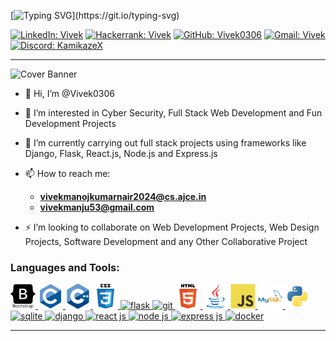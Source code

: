[![Typing SVG](https://readme-typing-svg.herokuapp.com?lines=Hey%2C+I'm+Vivek+Nair;I+am+a+Full+Stack+Developer;I+am+a+CS+Student;I+am+a+Cyber+Security+Enthusiast;)](https://git.io/typing-svg)


[![LinkedIn: Vivek](https://img.shields.io/badge/linkedin-%230077B5.svg?style=for-the-badge&logo=linkedin&logoColor=white&link=https://www.linkedin.com/in/vivek-nair03/)](https://www.linkedin.com/in/vivek-nair03/)
[![Hackerrank: Vivek](https://img.shields.io/badge/-Hackerrank-2EC866?style=for-the-badge&logo=HackerRank&logoColor=white&link=https://www.hackerrank.com/Vivek03?hr_r=1)](https://www.hackerrank.com/Vivek03?hr_r=1)
[![GitHub: Vivek0306](https://img.shields.io/badge/github-%23121011.svg?style=for-the-badge&logo=github&logoColor=white)](https://github.com/Vivek0306)
[![Gmail: Vivek](https://img.shields.io/badge/Gmail-D14836?style=for-the-badge&logo=gmail&logoColor=white)](mailto:vivekmanojkumarnair2024@cs.ajce.in)
[![Discord: KamikazeX](https://img.shields.io/badge/Discord-%235865F2.svg?style=for-the-badge&logo=discord&logoColor=white)](https://discordapp.com/users/492009448362082315)


<hr>

![Cover Banner](https://github.com/Vivek0306/Vivek0306/assets/70468313/8b60b4ed-cd38-4613-a783-8515121feb6b)


- 👋 Hi, I’m @Vivek0306

- 👀 I’m interested in Cyber Security, Full Stack Web Development and Fun Development Projects

- 🌱 I’m currently carrying out full stack projects using frameworks like Django, Flask, React.js, Node.js and Express.js

- 📫 How to reach me: 
    - **vivekmanojkumarnair2024@cs.ajce.in**
    - **vivekmanju53@gmail.com**

- ⚡ I’m looking to collaborate on Web Development Projects, Web Design Projects, Software Development and any Other Collaborative Project


<h3 align="left">Languages and Tools:</h3>
<p align="left"> <a href="https://getbootstrap.com" target="_blank" rel="noreferrer"> <img src="https://raw.githubusercontent.com/devicons/devicon/master/icons/bootstrap/bootstrap-plain-wordmark.svg" alt="bootstrap" width="40" height="40"/> </a> <a href="https://www.cprogramming.com/" target="_blank" rel="noreferrer"> <img src="https://raw.githubusercontent.com/devicons/devicon/master/icons/c/c-original.svg" alt="c" width="40" height="40"/> </a> <a href="https://www.w3schools.com/cpp/" target="_blank" rel="noreferrer"> <img src="https://raw.githubusercontent.com/devicons/devicon/master/icons/cplusplus/cplusplus-original.svg" alt="cplusplus" width="40" height="40"/> </a> <a href="https://www.w3schools.com/css/" target="_blank" rel="noreferrer"> <img src="https://raw.githubusercontent.com/devicons/devicon/master/icons/css3/css3-original-wordmark.svg" alt="css3" width="40" height="40"/> </a> <a href="https://flask.palletsprojects.com/" target="_blank" rel="noreferrer"> <img src="https://www.vectorlogo.zone/logos/pocoo_flask/pocoo_flask-icon.svg" alt="flask" width="40" height="40"/> </a> <a href="https://git-scm.com/" target="_blank" rel="noreferrer"> <img src="https://www.vectorlogo.zone/logos/git-scm/git-scm-icon.svg" alt="git" width="40" height="40"/> </a> <a href="https://www.w3.org/html/" target="_blank" rel="noreferrer"> <img src="https://raw.githubusercontent.com/devicons/devicon/master/icons/html5/html5-original-wordmark.svg" alt="html5" width="40" height="40"/> </a> <a href="https://www.java.com" target="_blank" rel="noreferrer"> <img src="https://raw.githubusercontent.com/devicons/devicon/master/icons/java/java-original.svg" alt="java" width="40" height="40"/> </a> <a href="https://developer.mozilla.org/en-US/docs/Web/JavaScript" target="_blank" rel="noreferrer"> <img src="https://raw.githubusercontent.com/devicons/devicon/master/icons/javascript/javascript-original.svg" alt="javascript" width="40" height="40"/> </a> <a href="https://www.mysql.com/" target="_blank" rel="noreferrer"> <img src="https://raw.githubusercontent.com/devicons/devicon/master/icons/mysql/mysql-original-wordmark.svg" alt="mysql" width="40" height="40"/> </a> <a href="https://www.python.org" target="_blank" rel="noreferrer"> <img src="https://raw.githubusercontent.com/devicons/devicon/master/icons/python/python-original.svg" alt="python" width="40" height="40"/> </a> <a href="https://www.sqlite.org/" target="_blank" rel="noreferrer"> <img src="https://www.vectorlogo.zone/logos/sqlite/sqlite-icon.svg" alt="sqlite" width="40" height="40"/> <img src="https://www.vectorlogo.zone/logos/djangoproject/djangoproject-icon.svg" alt="django" width="40" height="40"/> <img src="https://www.vectorlogo.zone/logos/reactjs/reactjs-icon.svg" alt="react js" width="40" height="40"/> <img src="https://www.vectorlogo.zone/logos/nodejs/nodejs-icon.svg" alt="node js" width="40" height="40"/> <img src="https://www.vectorlogo.zone/logos/expressjs/expressjs-icon.svg" alt="express js" width="40" height="40"/> <img src="https://www.vectorlogo.zone/logos/docker/docker-icon.svg" alt="docker" width="40" height="40"/></a> </p>

<hr>



<!---
Vivek0306/Vivek0306 is a ✨ special ✨ repository because its `README.md` (this file) appears on your GitHub profile.
You can click the Preview link to take a look at your changes.
--->
